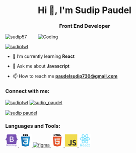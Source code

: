 <h1 align="center">Hi 👋, I'm Sudip Paudel</h1>
<h3 align="center">Front End Developer</h3>
<img align="right" alt="Coding" width="400" src="https://encrypted-tbn0.gstatic.com/images?q=tbn:ANd9GcRRCgqE_hUBnFrHvPhkEG3EtBFHtsk3VNskRA&usqp=CAU"

<p align="left"> <img src="https://komarev.com/ghpvc/?username=sudip57&label=Profile%20views&color=0e75b6&style=flat" alt="sudip57" /> </p>

<p align="left"> <a href="https://twitter.com/sudiptwt" target="blank"><img src="https://img.shields.io/twitter/follow/sudiptwt?logo=twitter&style=for-the-badge" alt="sudiptwt" /></a> </p>

- 🌱 I’m currently learning **React**

- 💬 Ask me about **Javascript**

- 📫 How to reach me **paudelsudip730@gmail.com**

<h3 align="left">Connect with me:</h3>
<p align="left">
<a href="https://twitter.com/sudiptwt" target="blank"><img align="center" src="https://raw.githubusercontent.com/rahuldkjain/github-profile-readme-generator/master/src/images/icons/Social/twitter.svg" alt="sudiptwt" height="30" width="40" /></a>
<a href="https://instagram.com/sudip_paudel" target="blank"><img align="center" src="https://raw.githubusercontent.com/rahuldkjain/github-profile-readme-generator/master/src/images/icons/Social/instagram.svg" alt="sudip_paudel" height="30" width="40" /></a>
</p>
<a href="https://www.linkedin.com/in/sudip-paudel-a48738192/" target="blank"><img align="center" src="https://raw.githubusercontent.com/rahuldkjain/github-profile-readme-generator/master/src/images/icons/Social/linked-in-alt.svg" alt="sudip paudel" height="30" width="40" /></a>

<h3 align="left">Languages and Tools:</h3>
<p align="left"> <a href="https://getbootstrap.com" target="_blank" rel="noreferrer"> <img src="https://raw.githubusercontent.com/devicons/devicon/master/icons/bootstrap/bootstrap-plain-wordmark.svg" alt="bootstrap" width="40" height="40"/> </a> <a href="https://www.w3schools.com/css/" target="_blank" rel="noreferrer"> <img src="https://raw.githubusercontent.com/devicons/devicon/master/icons/css3/css3-original-wordmark.svg" alt="css3" width="40" height="40"/> </a> <a href="https://www.figma.com/" target="_blank" rel="noreferrer"> <img src="https://www.vectorlogo.zone/logos/figma/figma-icon.svg" alt="figma" width="40" height="40"/> </a> <a href="https://www.w3.org/html/" target="_blank" rel="noreferrer"> <img src="https://raw.githubusercontent.com/devicons/devicon/master/icons/html5/html5-original-wordmark.svg" alt="html5" width="40" height="40"/> </a> <a href="https://developer.mozilla.org/en-US/docs/Web/JavaScript" target="_blank" rel="noreferrer"> <img src="https://raw.githubusercontent.com/devicons/devicon/master/icons/javascript/javascript-original.svg" alt="javascript" width="40" height="40"/> </a> <a href="https://reactjs.org/" target="_blank" rel="noreferrer"> <img src="https://raw.githubusercontent.com/devicons/devicon/master/icons/react/react-original-wordmark.svg" alt="react" width="40" height="40"/> </a> </p>

